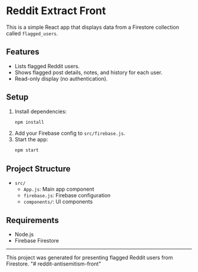 # Reddit Extract Front

This is a simple React app that displays data from a Firestore collection called `flagged_users`.

## Features
- Lists flagged Reddit users.
- Shows flagged post details, notes, and history for each user.
- Read-only display (no authentication).

## Setup
1. Install dependencies:
   ```cmd
   npm install
   ```
2. Add your Firebase config to `src/firebase.js`.
3. Start the app:
   ```cmd
   npm start
   ```

## Project Structure
- `src/`
  - `App.js`: Main app component
  - `firebase.js`: Firebase configuration
  - `components/`: UI components

## Requirements
- Node.js
- Firebase Firestore

---
This project was generated for presenting flagged Reddit users from Firestore.
"# reddit-antisemitism-front" 

